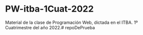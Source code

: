 # PW-itba-1Cuat-2022
Material de la clase de Programación Web, dictada en el ITBA.
1º Cuatrimestre del año 2022.# repoDePrueba
